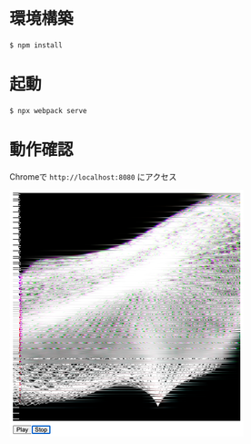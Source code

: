 # 環境構築

`$ npm install`

# 起動

`$ npx webpack serve`

# 動作確認

Chromeで `http://localhost:8080` にアクセス

![screenshot](docs/creative_cording_sample_screenshot.png)